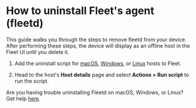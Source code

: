 # How to uninstall Fleet's agent (fleetd)

This guide walks you through the steps to remove fleetd from your device. After performing these steps, the device will display as an offline host in the Fleet UI until you delete it.

1. Add the uninstall script for [macOS](https://github.com/fleetdm/fleet/blob/main/it-and-security/lib/macos/scripts/uninstall-fleetd-macos.sh), [Windows](https://github.com/fleetdm/fleet/blob/main/it-and-security/lib/windows/scripts/uninstall-fleetd-windows.ps1), or [Linux](https://github.com/fleetdm/fleet/blob/main/it-and-security/lib/linux/scripts/uninstall-fleetd-linux.sh) hosts to Fleet.

2. Head to the host's **Host details** page and select **Actions > Run script** to run the script.

Are you having trouble uninstalling Fleetd on macOS, Windows, or Linux? Get help [here](https://fleetdm.com/slack).

<meta name="category" value="guides">
<meta name="authorFullName" value="Eric Shaw">
<meta name="authorGitHubUsername" value="eashaw">
<meta name="publishedOn" value="2021-09-08">
<meta name="articleTitle" value="How to uninstall fleetd">
<meta name="articleImageUrl" value="../website/assets/images/articles/how-to-uninstall-osquery-cover-1600x900@2x.jpg">

